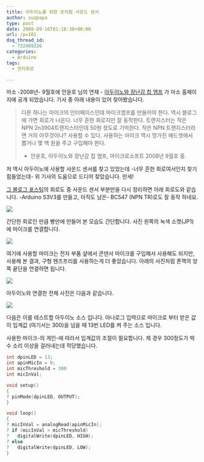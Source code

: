 ```yaml
---
title: 아두이노를 위한 초저렴 사운드 센서
author: suapapa
type: post
date: 2008-09-16T01:18:38+00:00
url: /p=101
dsq_thread_id:
  - 722489226
categories:
  - Arduino
tags:
  - 전자회로

---
```

마소 -2008년- 9월호에 안윤호 님의 연재 - [아두이노와 장난감 칩 앰프](http://www.imaso.co.kr/?doc=bbs/gnuboard.php&bo_table=article&wr_id=32390) 가 마소 홈페이지에 공개 되었습니다. 기사 중 아래 내용이 있어 찾아봤습니다.

> 다른 하나는 마이크의 인터페이스인데 마이크앰프를 만들어야 한다. 역시 블로그에 가면 회로가 나온다. 너무 흔한 회로지만 잘 동작한다. 트랜지스터는 작은 NPN 2n3904트랜지스터인데 50원 정도로 기억한다. 작은 NPN 트랜지스터라면 거의 아무것이나? 사용할 수 있다. 사용하는 마이크 역시 망가진 헤드셋에서 뽑거나 몇 백 원을 주고 구입해야 한다.
> 
> - 안윤호, 아두이노와 장난감 칩 앰프, 마이크로소프트 2008년 9월호 중.

저 역시 아두이노에 사용할 사운드 센서를 찾고 있었는데 -너무 흔한 회로여서인지 찾기 힘들었는데- 위 기사의 도움으로 드디어 찾았습니다. 만세!



[그 블로그 포스팅](http://tinkerlog.com/2007/05/20/cheap-sound-sensor-for-avr/)의 회로도 중 사운드 센서 부분만을 다시 정리하면 아래 회로도와 같습니다. -Arduino S3V3를 만들고, 아직도 남은- BC547 (NPN TR)로도 잘 동작 하네요.

![](https://asset.homin.dev/blog/2008/09/sound_sensor.webp)

간단한 회로인 만큼 빵만에 만들어 본 모습도 간단합니다. 사진 왼쪽의 녹색 소켓(JP1)에 마이크를 연결합니다.

![](https://asset.homin.dev/blog/2008/09/sound_detector.webp)

여기에 사용할 마이크는 전자 부품 샾에서 콘덴서 마이크를 구입해서 사용해도 되지만, 사용해 본 결과, 구형 헨즈프리를 사용하는게 더 좋았습니다. 아래의 사진처럼 폰잭의 양쪽 끝단을 연결하면 됩니다.

![](https://asset.homin.dev/blog/2008/09/use_headset_mic.webp)

아두이노와 연결한 전체 사진은 다음과 같습니다.

![](https://asset.homin.dev/blog/2008/09/cheap_sound_detector_for_arduino_2.webp)

다음은 이를 테스트할 아두이노 소스 입니다. 아나로그 입력으로 마이크로 부터 받은 값이 임계값 (여기서는 300)을 넘을 때 13번 LED를 켜 주는 소스 입니다.

사용한 마이크-의 게인-에 따라서 임계값의 조절이 필요합니다. 제 경우 300정도가 박수 소리 이상을 걸러내는데 적당했습니다.

```c
int dpinLED = 13;
int apinMicIn = 0;
int micThreshold = 300
int micInVal;

void setup()
{
? pinMode(dpinLED, OUTPUT);
}

void loop()
{
? micInVal = analogRead(apinMicIn);
? if (micInVal > micThreshold)
?   digitalWrite(dpinLED, HIGH);
? else
?   digitalWrite(dpinLED, LOW);
}
```